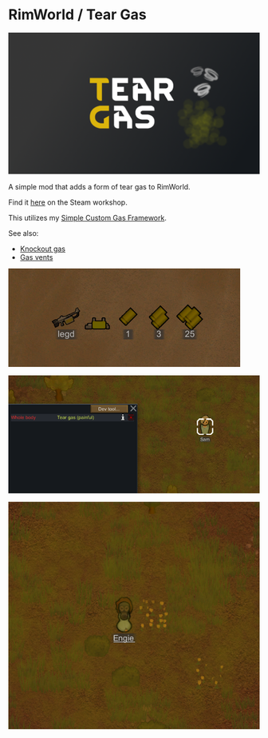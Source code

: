 # RimWorld / Tear Gas

![image](About/Preview.png)

A simple mod that adds a form of tear gas to RimWorld.

Find it [here](https://steamcommunity.com/sharedfiles/filedetails/?id=2999466026) on the Steam workshop.

This utilizes my [Simple Custom Gas Framework](https://github.com/NachoToast/SimpleCustomGasFramework).

See also:

- [Knockout gas](https://github.com/NachoToast/RimWorldKnockoutGas)
- [Gas vents](https://github.com/NachoToast/RimWorldGasVents)

![image](Source/Media/tear_a.png)

![image](Source/Media/tear_b.png)

![image](Source/Media/tear_c.png)
